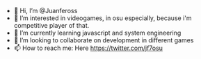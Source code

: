- 👋 Hi, I’m @Juanfeross
- 👀 I’m interested in videogames, in osu especially, because i'm competitive player of that.
- 🌱 I’m currently learning javascript and system engineering
- 💞️ I’m looking to collaborate on development in different games
- 📫 How to reach me: Here https://twitter.com/jf7osu

<!---
Juanfeross/Juanfeross is a ✨ special ✨ repository because its `README.md` (this file) appears on your GitHub profile.
You can click the Preview link to take a look at your changes.
--->
